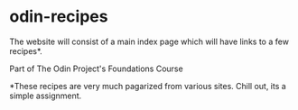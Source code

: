 # odin-recipes

The website will consist of a main index page which will have links to a few recipes*.

Part of The Odin Project's Foundations Course

*These recipes are very much pagarized from various sites. Chill out, its a simple assignment.